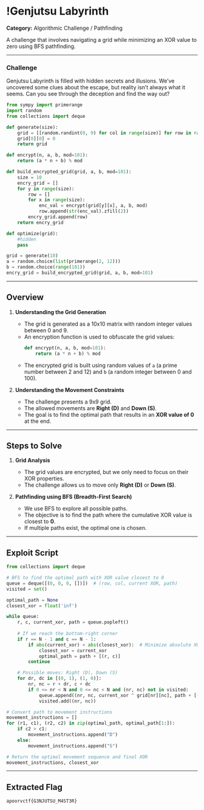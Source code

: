 # !Genjutsu Labyrinth  

**Category:** Algorithmic Challenge / Pathfinding 

A challenge that involves navigating a grid while minimizing an XOR value to zero using BFS pathfinding.  

---

### Challenge  

Genjutsu Labyrinth is filled with hidden secrets and illusions. We’ve uncovered some clues about the escape, but reality isn’t always what it seems. Can you see through the deception and find the way out?

```python
from sympy import primerange
import random
from collections import deque

def generate(size):
    grid = [[random.randint(0, 9) for col in range(size)] for row in range(size)]
    grid[0][0] = 0
    return grid

def encrypt(n, a, b, mod=101):
    return (a * n + b) % mod

def build_encrypted_grid(grid, a, b, mod=101):
    size = 10
    encry_grid = []
    for y in range(size):
        row = []
        for x in range(size):
            enc_val = encrypt(grid[y][x], a, b, mod)
            row.append(str(enc_val).zfill(2))
        encry_grid.append(row)
    return encry_grid

def optimize(grid):
    #hidden
    pass

grid = generate(10)
a = random.choice(list(primerange(2, 12)))
b = random.choice(range(101))
encry_grid = build_encrypted_grid(grid, a, b, mod=101)
```

---

## Overview  

1. **Understanding the Grid Generation**  
   - The grid is generated as a 10x10 matrix with random integer values between 0 and 9.
   - An encryption function is used to obfuscate the grid values:
     ```python
     def encrypt(n, a, b, mod=101):
         return (a * n + b) % mod
     ```
   - The encrypted grid is built using random values of `a` (a prime number between 2 and 12) and `b` (a random integer between 0 and 100).

2. **Understanding the Movement Constraints**  
   - The challenge presents a 9x9 grid.
   - The allowed movements are **Right (D)** and **Down (S)**.
   - The goal is to find the optimal path that results in an **XOR value of 0** at the end.

---

## Steps to Solve  

1. **Grid Analysis**  
   - The grid values are encrypted, but we only need to focus on their XOR properties.
   - The challenge allows us to move only **Right (D)** or **Down (S)**.
   
2. **Pathfinding using BFS (Breadth-First Search)**  
   - We use BFS to explore all possible paths.
   - The objective is to find the path where the cumulative XOR value is closest to **0**.
   - If multiple paths exist, the optimal one is chosen.

---

## Exploit Script  

```python
from collections import deque

# BFS to find the optimal path with XOR value closest to 0
queue = deque([(0, 0, 0, [])])  # (row, col, current XOR, path)
visited = set()

optimal_path = None
closest_xor = float('inf')

while queue:
    r, c, current_xor, path = queue.popleft()
    
    # If we reach the bottom-right corner
    if r == N - 1 and c == N - 1:
        if abs(current_xor) < abs(closest_xor):  # Minimize absolute XOR value, aiming for 0
            closest_xor = current_xor
            optimal_path = path + [(r, c)]
        continue

    # Possible moves: Right (D), Down (S)
    for dr, dc in [(0, 1), (1, 0)]:
        nr, nc = r + dr, c + dc
        if 0 <= nr < N and 0 <= nc < N and (nr, nc) not in visited:
            queue.append((nr, nc, current_xor ^ grid[nr][nc], path + [(r, c)]))
            visited.add((nr, nc))

# Convert path to movement instructions
movement_instructions = []
for (r1, c1), (r2, c2) in zip(optimal_path, optimal_path[1:]):
    if c2 > c1:
        movement_instructions.append("D")
    else:
        movement_instructions.append("S")

# Return the optimal movement sequence and final XOR
movement_instructions, closest_xor
```

---

## Extracted Flag  

```
apoorvctf{G3NJUTSU_M4ST3R}
```
